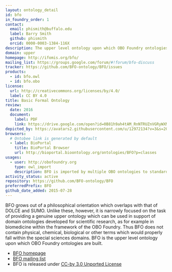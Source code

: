 ```yaml
---
layout: ontology_detail
id: bfo
in_foundry_order: 1
contact:
  email: phismith@buffalo.edu
  label: Barry Smith
  github: phismith
  orcid: 0000-0003-1384-116X
description: The upper level ontology upon which OBO Foundry ontologies are built.
domain: upper
homepage: http://ifomis.org/bfo/
mailing_list: https://groups.google.com/forum/#!forum/bfo-discuss
tracker: https://github.com/BFO-ontology/BFO/issues
products:
  - id: bfo.owl
  - id: bfo.obo
license:
  url: http://creativecommons.org/licenses/by/4.0/
  label: CC BY 4.0
title: Basic Formal Ontology
review:
  date: 2016
  document:
    label: PDF
    link: https://drive.google.com/open?id=0B81h9ah4tAM_RnNTRUZnVGRyWXM
depicted_by: https://avatars2.githubusercontent.com/u/12972134?v=3&s=200
browsers:
  # Ontobee link is generated by default
  - label: BioPortal
    title: BioPortal Browser
    url: http://bioportal.bioontology.org/ontologies/BFO?p=classes
usages:
  - user: http://obofoundry.org
    type: owl_import
    description: BFO is imported by multiple OBO ontologies to standardize upper level structure
activity_status: active
repository: https://github.com/BFO-ontology/BFO
preferredPrefix: BFO
github_date_added: 2015-07-28
---
```


BFO grows out of a philosophical orientation which overlaps with that of DOLCE and SUMO. Unlike these, however, it is narrowly focused on the task of providing a genuine upper ontology which can be used in support of domain ontologies developed for scientific research, as for example in biomedicine within the framework of the OBO Foundry. Thus BFO does not contain physical, chemical, biological or other terms which would properly fall within the special sciences domains. BFO is the upper level ontology upon which OBO Foundry ontologies are built.

- [BFO homepage](http://ifomis.org/bfo/)
- [BFO mailing list](https://groups.google.com/forum/#!forum/bfo-discuss)
- BFO is released under [CC-by 3.0 Unported License](http://creativecommons.org/licenses/by/3.0/)
